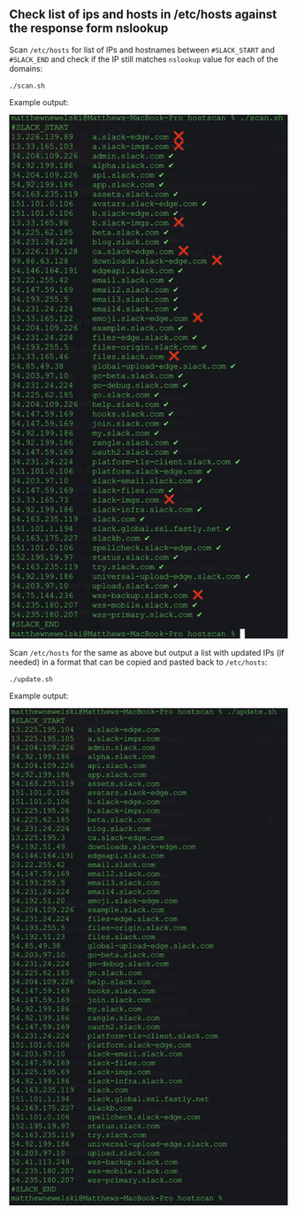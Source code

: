 ## Check list of ips and hosts in /etc/hosts against the response form nslookup
Scan `/etc/hosts` for list of IPs and hostnames between `#SLACK_START` and `#SLACK_END` and check if the IP still matches `nslookup` value for each of the domains:

    ./scan.sh

Example output:

![scan.sh output](./img/scan.png)

Scan `/etc/hosts` for the same as above but output a list with updated IPs (if needed) in a format that can be copied and pasted back to `/etc/hosts`:

    ./update.sh

Example output:

![update.sh output](./img/update.png)